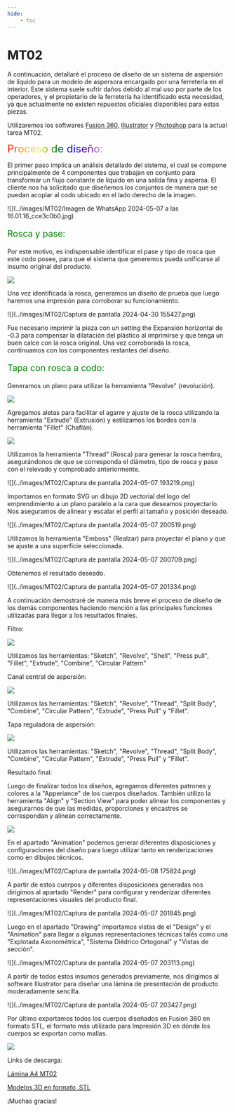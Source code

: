 ```yaml
---
hide:
    - toc
---
```


# MT02

A continuación, detallaré el proceso de diseño de un sistema de aspersión de líquido para un modelo de aspersora encargado por una ferretería en el interior. Este sistema suele sufrir daños debido al mal uso por parte de los operadores, y el propietario de la ferretería ha identificado esta necesidad, ya que actualmente no existen repuestos oficiales disponibles para estas piezas.

Utilizaremos los softwares [Fusion 360](https://www.autodesk.com/campaigns/education/fusion-360), [Illustrator](https://www.adobe.com/es/products/illustrator.html) y [Photoshop](https://www.adobe.com/la/products/photoshop.html) para la actual tarea MT02.

<span style="font-size: 24px" class="rainbow">Proceso de diseño:</span>

El primer paso implica un análisis detallado del sistema, el cual se compone principalmente de 4 componentes que trabajan en conjunto para transformar un flujo constante de líquido en una salida fina y aspersa. El cliente nos ha solicitado que diseñemos los conjuntos de manera que se puedan acoplar al codo ubicado en el lado derecho de la imagen.

![](../images/MT02/Imagen de WhatsApp 2024-05-07 a las 16.01.16_cce3c0b0.jpg)

<p style="font-size: 20px; color: green;" >Rosca y pase:</p>

Por este motivo, es indispensable identificar el pase y tipo de rosca que este codo posee, para que el sistema que generemos pueda unificarse al insumo original del producto.

![](../images/MT02/fotosrosca.png)

Una vez identificada la rosca, generamos un diseño de prueba que luego haremos una impresión para corroborar su funcionamiento.

![](../images/MT02/Captura de pantalla 2024-04-30 155427.png)

Fue necesario imprimir la pieza con un setting the Expansión horizontal de -0.3 para compensar la dilatación del plástico al imprimirse y que tenga un buen calce con la rosca original. Una vez corroborada la rosca, continuamos con los componentes restantes del diseño.

<p style="font-size: 20px; color: green;" >Tapa con rosca a codo:</p>

Generamos un plano para utilizar la herramienta "Revolve" (revolución).

![](../images/MT02/cosocoso.png)

Agregamos aletas para facilitar el agarre y ajuste de la rosca utilizando la herramienta "Extrude" (Extrusión) y estilizamos los bordes con la herramienta "Fillet" (Chaflán).

![](../images/MT02/Untitled-4.png)

Utilizamos la herramienta "Thread" (Rosca) para generar la rosca hembra, asegurándonos de que se corresponda el diámetro, tipo de rosca y pase con el relevado y comprobado anteriormente.

![](../images/MT02/Captura de pantalla 2024-05-07 193219.png)

Importamos en formato SVG un dibujo 2D vectorial del logo del emprendimiento a un plano paralelo a la cara que deseamos proyectarlo. Nos aseguramos de alinear y escalar el perfil al tamaño y posición deseado.

![](../images/MT02/Captura de pantalla 2024-05-07 200519.png)

Utilizamos la herramienta "Emboss" (Realzar) para proyectar el plano y que se ajuste a una superficie seleccionada.

![](../images/MT02/Captura de pantalla 2024-05-07 200709.png)

Obtenemos el resultado deseado.

![](../images/MT02/Captura de pantalla 2024-05-07 201334.png)

A continuación demostraré de manera más breve el proceso de diseño de los demás componentes haciendo mención a las principales funciones utilizadas para llegar a los resultados finales.

Filtro:

![](../images/MT02/Untitled-6.png)

Utilizamos las herramientas: "Sketch", "Revolve", "Shell", "Press pull", "Fillet", "Extrude", "Combine", "Circular Pattern"

Canal central de aspersión:

![](../images/MT02/Untitled-5.png)

Utilizamos las herramientas: "Sketch", "Revolve", "Thread", "Split Body", "Combine", "Circular Pattern", "Extrude", "Press Pull" y "Fillet".

Tapa reguladora de aspersión:

![](../images/MT02/Untitled-7.png)

Utilizamos las herramientas: "Sketch", "Revolve", "Thread", "Split Body", "Combine", "Circular Pattern", "Extrude", "Press Pull" y "Fillet".

Resultado final:

Luego de finalizar todos los diseños, agregamos diferentes patrones y colores a la "Apperiance" de los cuerpos diseñados. También utilizo la herramienta "Align" y "Section View" para poder alinear los componentes y asegurarnos de que las medidas, proporciones y encastres se correspondan y alinean correctamente.

![](../images/MT02/Untitled-8.png)

En el apartado "Animation" podemos generar diferentes disposiciones y configuraciones del diseño para luego utilizar tanto en renderizaciones como en dibujos técnicos.

![](../images/MT02/Captura de pantalla 2024-05-08 175824.png)

A partir de estos cuerpos y diferentes disposiciones generadas nos dirigimos al apartado "Render" para configurar y renderizar diferentes representaciones visuales del producto final.

![](../images/MT02/Captura de pantalla 2024-05-07 201845.png)

Luego en el apartado "Drawing" importamos vistas de el "Design" y el "Animation" para llegar a algunas representaciones técnicas talés como una "Explotada Axonométrica", "Sistema Diédrico Ortogonal" y "Vistas de sección".

![](../images/MT02/Captura de pantalla 2024-05-07 203113.png)

A partir de todos estos insumos generados previamente, nos dirigimos al software Illustrator para diseñar una lámina de presentación de producto moderadamente sencilla.

![](../images/MT02/Captura de pantalla 2024-05-07 203427.png)

Por último exportamos todos los cuerpos diseñados en Fusion 360 en formato STL, el formato más utilizado para Impresión 3D en dónde los cuerpos se exportan como mallas.

![](../images/MT02/Untitled-9.png)

Links de descarga:

[Lámina A4 MT02](https://drive.google.com/file/d/1E9Uww84c00ToplNdcVcqj9P558o_IqmM/view?usp=sharing)

[Modelos 3D en formato .STL](https://drive.google.com/file/d/1Nm8DjMj2NQLU7undWS0370manmm1TQUY/view?usp=sharing)

¡Muchas gracias!

<meta charset="UTF-8">
    <meta name="viewport" content="width=device-width, initial-scale=1.0">
    <title>Texto Arcoíris</title>
    <style>
        .rainbow {
            background: linear-gradient(to right, red, orange, yellow, green, blue, indigo, violet);
            color: transparent;
            background-clip: text;
        }
    </style>